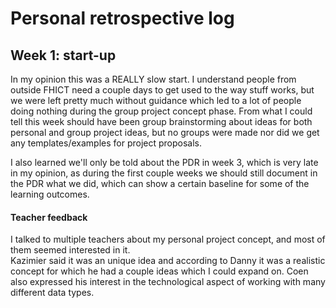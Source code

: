 # Personal retrospective log

## Week 1: start-up

In my opinion this was a REALLY slow start. I understand people from outside FHICT need a couple days to get used to the way stuff works, but we were left pretty much without guidance which led to a lot of people doing nothing during the group project concept phase. From what I could tell this week should have been group brainstorming about ideas for both personal and group project ideas, but no groups were made nor did we get any templates/examples for project proposals.

I also learned we'll only be told about the PDR in week 3, which is very late in my opinion, as during the first couple weeks we should still document in the PDR what we did, which can show a certain baseline for some of the learning outcomes.&#x20;

#### Teacher feedback

I talked to multiple teachers about my personal project concept, and most of them seemed interested in it. \
Kazimier said it was an unique idea and according to Danny it was a realistic concept for which he had a couple ideas which I could expand on. Coen also expressed his interest in the technological aspect of working with many different data types.

